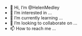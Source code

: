 - 👋 Hi, I’m @HelenMedley
- 👀 I’m interested in ...
- 🌱 I’m currently learning ...
- 💞️ I’m looking to collaborate on ...
- 📫 How to reach me ...

<!---
HelenMedley/HelenMedley is a ✨ special ✨ repository because its `README.md` (this file) appears on your GitHub profile.
You can click the Preview link to take a look at your changes.
--->
